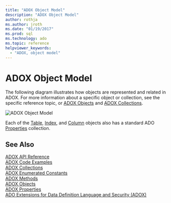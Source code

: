 ```yaml
---
title: "ADOX Object Model"
description: "ADOX Object Model"
author: rothja
ms.author: jroth
ms.date: "01/19/2017"
ms.prod: sql
ms.technology: ado
ms.topic: reference
helpviewer_keywords:
  - "ADOX, object model"
---
```

# ADOX Object Model
The following diagram illustrates how objects are represented and related in ADOX. For more information about a specific object or collection, see the specific reference topic, or [ADOX Objects](./adox-objects.md) and [ADOX Collections](./adox-collections.md).  
  
 ![ADOX Object Model](../../../ado/reference/adox-api/media/adox_object_model.gif "ADOX_object_model")  
  
 Each of the [Table](./table-object-adox.md), [Index](./index-object-adox.md), and [Column](./column-object-adox.md) objects also has a standard ADO [Properties](../ado-api/properties-collection-ado.md) collection.  
  
## See Also  
 [ADOX API Reference]()   
 [ADOX Code Examples](./adox-code-examples.md)   
 [ADOX Collections](./adox-collections.md)   
 [ADOX Enumerated Constants](./adox-enumerated-constants.md)   
 [ADOX Methods](./adox-methods.md)   
 [ADOX Objects](./adox-objects.md)   
 [ADOX Properties](./adox-properties.md)   
 [ADO Extensions for Data Definition Language and Security (ADOX)](../../guide/extensions/ado-extensions-for-data-definition-language-and-security-adox.md)